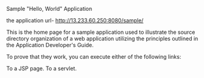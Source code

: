 
Sample "Hello, World" Application 

 the application url-     http://13.233.60.250:8080/sample/


This is the home page for a sample application used to illustrate the source directory organization of a web application utilizing the principles outlined in the Application Developer's Guide.

To prove that they work, you can execute either of the following links:

To a JSP page.
To a servlet.

